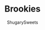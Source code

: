 ---
layout: ../../layouts/MarkdownPostLayout.astro
title: Brookies
author: ShugarySweets
pubDate: 2019-01-15
description: "Is it a cookie? A brownie? These giant Brookies are both! This recipe takes gooey chocolate chip cookies and marries them to fudgy brownies for the ultimate treat!"
image_url: https://www.shugarysweets.com/wp-content/uploads/2020/05/brookies-facebook.jpg
tags: ["Brownies and Bars","American"]
calories: 345
protein: 4
carbohydrates: 45
fats: 18
fiber: 2
ingredients: ["1 1/2 cups granulated sugar","3/4 cup all-purpose flour","3/4 cup unsweetened cocoa","3 large eggs","3/4 cup unsalted butter, melted","1 cup chocolate chips (semi-sweet)","3/4 cup butter flavored Crisco","2 Tablespoons milk","1 Tablespoon vanilla extract","1 1/4 cup light brown sugar, packed","1 large egg","1 3/4 cup all-purpose flour","1 teaspoon kosher salt","3/4 teaspoon baking soda","1/2 teaspoon cinnamon","1 1/2 cups semi sweet chocolate morsels"]
serves: 24
time: "40 minutes"
prepTime: "15 minutes"
instructions: ["For the brownie layer, in a large bowl, mix all the ingredients together until just combined. Pour into a 13x9 pan that is lined with parchment paper.\r\r ","For the cookie dough, beat crisco with brown sugar. Add in vanilla, milk and egg. Slowly beat in flour, salt, baking soda and cinnamon. Mix in chocolate chips. Drop by spoonfuls onto the brownie layer.\r\r ","Bake in a 375 degree oven for about 25 minutes. Allow to cool completely. I refrigerate to speed up the process. Enjoy!"]
nutrition: ["345 calories","45 grams carbohydrates","62 milligrams cholesterol","18 grams fat","2 grams fiber","4 grams protein","11 grams saturated fat","245 grams sodium","32 grams sugar","0 grams trans fat","6 grams unsaturated fat"]
---
